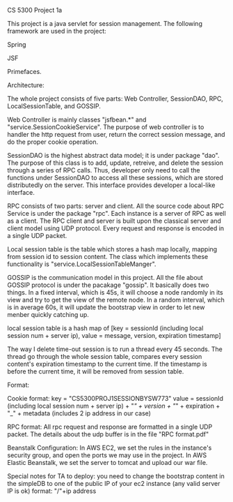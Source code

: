 CS 5300 Project 1a

This project is a java servlet for session management. The following framework are used in the project:

Spring

JSF

Primefaces.

Architecture:

The whole project consists of five parts: Web Controller, SessionDAO, RPC, LocalSessionTable, and GOSSIP.

Web Controller is mainly classes "jsfbean.*" and "service.SessionCookieService". The purpose of web controller is to handler the http request from user, return the correct session message, and do the proper cookie operation.

SessionDAO is the highest abstract data model; it is under package "dao". The purpose of this class is to add, update, retreive, and delete the session through a series of RPC calls. Thus, developer only need to call the functions under SessionDAO to access all these sessions, which are stored distributedly on the server. This interface provides developer a local-like interface.

RPC consists of two parts: server and client. All the source code about RPC Service is under the package "rpc". Each instance is a server of RPC as well as a client. The RPC client and server is built upon the classical server and client model using UDP protocol. Every request and response is encoded in a single UDP packet.

Local session table is the table which stores a hash map locally, mapping from session id to session content. The class which implements these functionality is "service.LocalSessionTableManger".

GOSSIP is the communication model in this project. All the file about GOSSIP protocol is under the pacakage "gossip". It basically does two things. In a fixed interval, which is 45s, it will choose a node randomly in its view and try to get the view of the remote node. In a random interval, which is in average 60s, it will update the bootstrap view in order to let new menber quickly catching up.


local session table is a hash map of [key = sessionId (including local session num + server ip), value = message, version, expiration timestamp]


The way I delete time-out session is to run a thread every 45 seconds. The thread go through the whole session table, compares every session content's expiration timestamp to the current time. If the timestamp is before the current time, it will be removed from session table.

Format:

Cookie format: key = "CS5300PROJ1SESSIONBYSW773" value = sessionId (including local session num + server ip) + "_" + version + "_" + expiration + "_"	+ metadata (includes 2 ip address in our case)

RPC format: All rpc request and response are formatted in a single UDP packet. The details about the udp buffer is in the file "RPC format.pdf"

Beanstalk Configuration:
In AWS EC2, we set the rules in the instance's security group, and open the ports we may use in the project. In AWS Elastic Beanstalk, we set the server to tomcat and upload our war file. 


Special notes for TA to deploy: you need to change the bootstrap content in the simpleDB to one of the public IP of your ec2 instance (any valid server IP is ok) format: "/"+ip address
